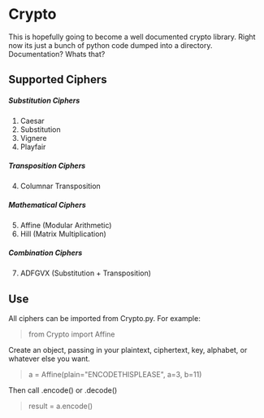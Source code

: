 # Crypto

This is hopefully going to become a well documented crypto library. Right now its just a bunch of python code dumped into a directory. Documentation? Whats that?

## Supported Ciphers
##### Substitution Ciphers
1. Caesar
2. Substitution
3. Vignere
4. Playfair
##### Transposition Ciphers
4. Columnar Transposition
##### Mathematical Ciphers
5. Affine (Modular Arithmetic)
6. Hill (Matrix Multiplication)
##### Combination Ciphers
7. ADFGVX (Substitution + Transposition)

## Use
All ciphers can be imported from Crypto.py. For example:
> from Crypto import Affine

Create an object, passing in your plaintext, ciphertext, key, alphabet, or whatever else you want.
>a = Affine(plain="ENCODETHISPLEASE", a=3, b=11)

Then call .encode() or .decode()
>result = a.encode()
